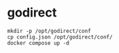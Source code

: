 # godirect

```
mkdir -p /opt/godirect/conf
cp config.json /opt/godirect/conf/
docker compose up -d
```
